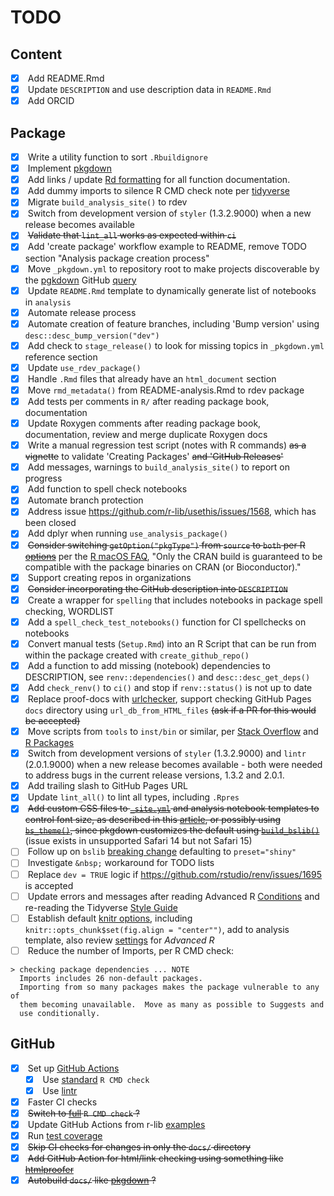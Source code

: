 # TODO

## Content

- [x] &nbsp;Add README.Rmd
- [x] &nbsp;Update `DESCRIPTION` and use description data in `README.Rmd`
- [x] &nbsp;Add ORCID

## Package

- [x] &nbsp;Write a utility function to sort `.Rbuildignore`
- [x] &nbsp;Implement [pkgdown](https://pkgdown.r-lib.org)
- [x] &nbsp;Add links / update [Rd formatting](https://roxygen2.r-lib.org/articles/rd-formatting.html) for all function documentation.
- [x] &nbsp;Add dummy imports to silence R CMD check note per [tidyverse](https://github.com/tidyverse/tidyverse/blob/master/R/tidyverse.R)
- [x] &nbsp;Migrate `build_analysis_site()` to rdev
- [x] &nbsp;Switch from development version of `styler` (1.3.2.9000) when a new release becomes available
- [x] &nbsp;~~Validate that `lint_all` works as expected within `ci`~~
- [x] &nbsp;Add 'create package' workflow example to README, remove TODO section "Analysis package creation process"
- [x] &nbsp;Move `_pkgdown.yml` to repository root to make projects discoverable by the [pgkdown](https://pkgdown.r-lib.org) GitHub [query](https://github.com/search?q=filename%3Apkgdown.yml+path%3A%2F&type=Code)
- [x] &nbsp;Update `README.Rmd` template to dynamically generate list of notebooks in `analysis`
- [x] &nbsp;Automate release process
- [x] &nbsp;Automate creation of feature branches, including 'Bump version' using `desc::desc_bump_version("dev")`
- [x] &nbsp;Add check to `stage_release()` to look for missing topics in `_pkgdown.yml` reference section
- [x] &nbsp;Update `use_rdev_package()`
- [x] &nbsp;Handle `.Rmd` files that already have an `html_document` section
- [x] &nbsp;Move `rmd_metadata()` from README-analysis.Rmd to rdev package
- [x] &nbsp;Add tests per comments in `R/` after reading package book, documentation
- [x] &nbsp;Update Roxygen comments after reading package book, documentation, review and merge duplicate Roxygen docs
- [x] &nbsp;Write a manual regression test script (notes with R commands) ~~as a vignette~~ to validate 'Creating Packages' ~~and 'GitHub Releases'~~
- [x] &nbsp;Add messages, warnings to `build_analysis_site()` to report on progress
- [x] &nbsp;Add function to spell check notebooks
- [x] &nbsp;Automate branch protection
- [x] &nbsp;Address issue <https://github.com/r-lib/usethis/issues/1568>, which has been closed
- [x] &nbsp;Add dplyr when running `use_analysis_package()`
- [x] &nbsp;~~Consider switching `getOption("pkgType")` from `source` to `both` per R [options](https://stat.ethz.ch/R-manual/R-devel/library/base/html/options.html)~~ per the [R macOS FAQ](https://cran.r-project.org/bin/macosx/RMacOSX-FAQ.html#What-is-the-difference-between-the-CRAN-build-and-a-vanilla-build_003f), "Only the CRAN build is guaranteed to be compatible with the package binaries on CRAN (or Bioconductor)."
- [x] &nbsp;Support creating repos in organizations
- [x] &nbsp;~~Consider incorporating the GitHub description into `DESCRIPTION`~~
- [x] &nbsp;Create a wrapper for `spelling` that includes notebooks in package spell checking, WORDLIST
- [x] &nbsp;Add a `spell_check_test_notebooks()` function for CI spellchecks on notebooks
- [x] &nbsp;Convert manual tests (`Setup.Rmd`) into an R Script that can be run from within the package created with `create_github_repo()`
- [x] &nbsp;Add a function to add missing (notebook) dependencies to DESCRIPTION, see `renv::dependencies()` and `desc::desc_get_deps()`
- [x] &nbsp;Add `check_renv()` to `ci()` and stop if `renv::status()` is not up to date
- [x] &nbsp;Replace proof-docs with [urlchecker](https://urlchecker.r-lib.org), support checking GitHub Pages `docs` directory using `url_db_from_HTML_files` ~~(ask if a PR for this would be accepted)~~
- [x] &nbsp;Move scripts from `tools` to `inst/bin` or similar, per [Stack Overflow](https://stackoverflow.com/questions/26104709/is-there-any-special-functionality-in-r-package-exec-or-tools-directories) and [R Packages](https://r-pkgs.org/inst.html#inst-other-langs)
- [x] &nbsp;Switch from development versions of `styler` (1.3.2.9000) and `lintr` (2.0.1.9000) when a new release becomes available - both were needed to address bugs in the current release versions, 1.3.2 and 2.0.1.
- [x] &nbsp;Add trailing slash to GitHub Pages URL
- [x] &nbsp;Update `lint_all()` to lint all types, including `.Rpres`
- [x] &nbsp;~~Add custom CSS files to [`_site.yml`](https://rmarkdown.rstudio.com/docs/reference/render_site.html) and analysis notebook templates to control font size, as described in this [article](https://medium.com/@HadrienD/how-to-customize-font-size-in-r-markdown-documents-f5adff36e2cc), or possibly using [`bs_theme()`](https://rstudio.github.io/bslib/articles/theming.html), since pkgdown customizes the default using [`build_bslib()`](https://github.com/r-lib/pkgdown/blob/main/R/theme.R)~~ (issue exists in unsupported Safari 14 but not Safari 15)
- [ ] &nbsp;Follow up on `bslib` [breaking change](https://rstudio.github.io/bslib/news/index.html#bslib-060) defaulting to `preset="shiny"`
- [ ] &nbsp;Investigate `&nbsp;` workaround for TODO lists
- [ ] &nbsp;Replace `dev = TRUE` logic if <https://github.com/rstudio/renv/issues/1695> is accepted
- [ ] &nbsp;Update errors and messages after reading Advanced R [Conditions](https://adv-r.hadley.nz/conditions.html) and re-reading the Tidyverse [Style Guide](https://style.tidyverse.org/index.html)
- [ ] &nbsp;Establish default [knitr options](https://yihui.org/knitr/options/), including `knitr::opts_chunk$set(fig.align = "center"")`, add to analysis template, also review [settings](https://github.com/hadley/adv-r/blob/master/common.R) for *Advanced R*
- [ ] &nbsp;Reduce the number of Imports, per R CMD check:

```
> checking package dependencies ... NOTE
  Imports includes 26 non-default packages.
  Importing from so many packages makes the package vulnerable to any of
  them becoming unavailable.  Move as many as possible to Suggests and
  use conditionally.
```

## GitHub

- [x] &nbsp;Set up [GitHub Actions](https://usethis.r-lib.org/reference/github_actions.html)
  - [x] &nbsp;Use [standard](https://github.com/r-lib/actions/blob/master/examples/check-standard.yaml) `R CMD check`
  - [x] &nbsp;Use [lintr](https://github.com/r-lib/actions/blob/master/examples/lint.yaml)
- [x] &nbsp;Faster CI checks
- [x] &nbsp;~~Switch to [full](https://github.com/r-lib/actions/blob/master/examples/check-full.yaml) `R CMD check` ?~~
- [x] &nbsp;Update GitHub Actions from r-lib [examples](https://github.com/r-lib/actions/tree/master/examples)
- [x] &nbsp;Run [test coverage](https://github.com/r-lib/actions/blob/master/examples/test-coverage.yaml)
- [x] &nbsp;~~Skip CI checks for changes in only the `docs/` directory~~
- [x] &nbsp;~~Add GitHub Action for html/link checking using something like [htmlproofer](https://github.com/gjtorikian/html-proofer)~~
- [x] &nbsp;~~Autobuild `docs/` like [pkgdown](https://github.com/r-lib/actions/blob/master/examples/pkgdown.yaml) ?~~
